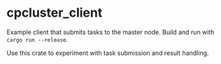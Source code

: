 # cpcluster_client

Example client that submits tasks to the master node. Build and run with `cargo run --release`.

Use this crate to experiment with task submission and result handling.


